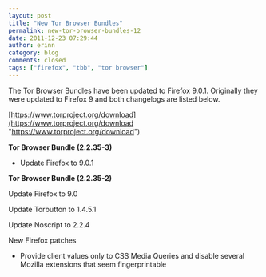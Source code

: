 ```yaml
---
layout: post
title: "New Tor Browser Bundles"
permalink: new-tor-browser-bundles-12
date: 2011-12-23 07:29:44
author: erinn
category: blog
comments: closed
tags: ["firefox", "tbb", "tor browser"]
---
```


The Tor Browser Bundles have been updated to Firefox 9.0.1. Originally they were updated to Firefox 9 and both changelogs are listed below.

[https://www.torproject.org/download](https://www.torproject.org/download "https://www.torproject.org/download")

**Tor Browser Bundle (2.2.35-3)**

-   Update Firefox to 9.0.1

**Tor Browser Bundle (2.2.35-2)**

Update Firefox to 9.0

Update Torbutton to 1.4.5.1

Update Noscript to 2.2.4

New Firefox patches

-   Provide client values only to CSS Media Queries and disable several Mozilla extensions that seem fingerprintable

